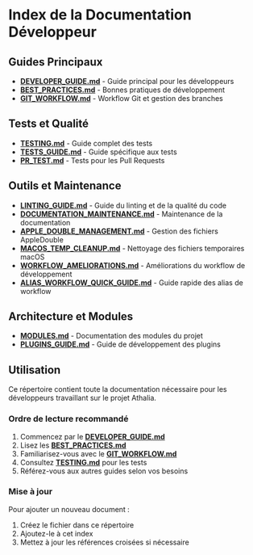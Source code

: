 # Index de la Documentation Développeur

## Guides Principaux

- **[DEVELOPER_GUIDE.md](DEVELOPER_GUIDE.md)** - Guide principal pour les développeurs
- **[BEST_PRACTICES.md](BEST_PRACTICES.md)** - Bonnes pratiques de développement
- **[GIT_WORKFLOW.md](GIT_WORKFLOW.md)** - Workflow Git et gestion des branches

## Tests et Qualité

- **[TESTING.md](TESTING.md)** - Guide complet des tests
- **[TESTS_GUIDE.md](TESTS_GUIDE.md)** - Guide spécifique aux tests
- **[PR_TEST.md](PR_TEST.md)** - Tests pour les Pull Requests

## Outils et Maintenance

- **[LINTING_GUIDE.md](LINTING_GUIDE.md)** - Guide du linting et de la qualité du code
- **[DOCUMENTATION_MAINTENANCE.md](DOCUMENTATION_MAINTENANCE.md)** - Maintenance de la documentation
- **[APPLE_DOUBLE_MANAGEMENT.md](APPLE_DOUBLE_MANAGEMENT.md)** - Gestion des fichiers AppleDouble
- **[MACOS_TEMP_CLEANUP.md](MACOS_TEMP_CLEANUP.md)** - Nettoyage des fichiers temporaires macOS
- **[WORKFLOW_AMELIORATIONS.md](WORKFLOW_AMELIORATIONS.md)** - Améliorations du workflow de développement
- **[ALIAS_WORKFLOW_QUICK_GUIDE.md](ALIAS_WORKFLOW_QUICK_GUIDE.md)** - Guide rapide des alias de workflow

## Architecture et Modules

- **[MODULES.md](MODULES.md)** - Documentation des modules du projet
- **[PLUGINS_GUIDE.md](PLUGINS_GUIDE.md)** - Guide de développement des plugins

## Utilisation

Ce répertoire contient toute la documentation nécessaire pour les développeurs travaillant sur le projet Athalia.

### Ordre de lecture recommandé

1. Commencez par le **[DEVELOPER_GUIDE.md](DEVELOPER_GUIDE.md)**
2. Lisez les **[BEST_PRACTICES.md](BEST_PRACTICES.md)**
3. Familiarisez-vous avec le **[GIT_WORKFLOW.md](GIT_WORKFLOW.md)**
4. Consultez **[TESTING.md](TESTING.md)** pour les tests
5. Référez-vous aux autres guides selon vos besoins

### Mise à jour

Pour ajouter un nouveau document :
1. Créez le fichier dans ce répertoire
2. Ajoutez-le à cet index
3. Mettez à jour les références croisées si nécessaire 